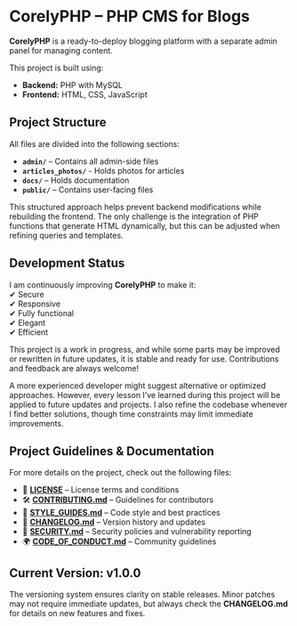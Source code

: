 # **CorelyPHP – PHP CMS for Blogs**

**CorelyPHP** is a ready-to-deploy blogging platform with a separate admin panel for managing content.

This project is built using:  
- **Backend:** PHP with MySQL  
- **Frontend:** HTML, CSS, JavaScript  

## **Project Structure**  

All files are divided into the following sections:  

- **`admin/`** – Contains all admin-side files
- **`articles_photos/`** - Holds photos for articles
- **`docs/`** – Holds documentation  
- **`public/`** – Contains user-facing files  

This structured approach helps prevent backend modifications while rebuilding the frontend. The only challenge is the integration of PHP functions that generate HTML dynamically, but this can be adjusted when refining queries and templates.

## **Development Status**  

I am continuously improving **CorelyPHP** to make it:  
✔ Secure  
✔ Responsive  
✔ Fully functional  
✔ Elegant  
✔ Efficient  

This project is a work in progress, and while some parts may be improved or rewritten in future updates, it is stable and ready for use. Contributions and feedback are always welcome!

A more experienced developer might suggest alternative or optimized approaches. However, every lesson I’ve learned during this project will be applied to future updates and projects. I also refine the codebase whenever I find better solutions, though time constraints may limit immediate improvements.

## **Project Guidelines & Documentation**  

For more details on the project, check out the following files:  

- 📜 **[LICENSE](LICENSE)** – License terms and conditions  
- 🛠 **[CONTRIBUTING.md](CONTRIBUTING.md)** – Guidelines for contributors  
- 🚀 **[STYLE_GUIDES.md](STYLE_GUIDES.md)** – Code style and best practices  
- 🔄 **[CHANGELOG.md](CHANGELOG.md)** – Version history and updates  
- 🔐 **[SECURITY.md](SECURITY.md)** – Security policies and vulnerability reporting  
- 🌍 **[CODE_OF_CONDUCT.md](CODE_OF_CONDUCT.md)** – Community guidelines  

## **Current Version: v1.0.0**

The versioning system ensures clarity on stable releases. Minor patches may not require immediate updates, but always check the **CHANGELOG.md** for details on new features and fixes.
